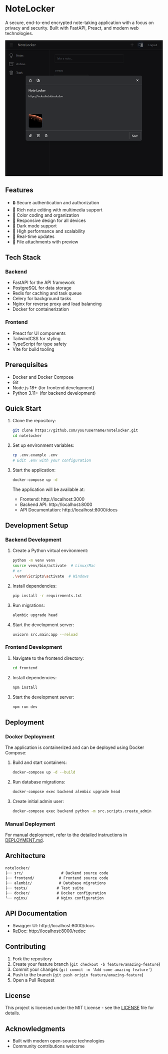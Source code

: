 # NoteLocker

A secure, end-to-end encrypted note-taking application with a focus on privacy and security. Built with FastAPI, Preact, and modern web technologies.

![NoteLocker Application Screenshot](screenshot.png)

## Features

- 🔒 Secure authentication and authorization
- 📝 Rich note editing with multimedia support
- 🎨 Color coding and organization
- 📱 Responsive design for all devices
- 🌙 Dark mode support
- 🚀 High performance and scalability
- 🔄 Real-time updates
- 📎 File attachments with preview

## Tech Stack

### Backend
- FastAPI for the API framework
- PostgreSQL for data storage
- Redis for caching and task queue
- Celery for background tasks
- Nginx for reverse proxy and load balancing
- Docker for containerization

### Frontend
- Preact for UI components
- TailwindCSS for styling
- TypeScript for type safety
- Vite for build tooling

## Prerequisites

- Docker and Docker Compose
- Git
- Node.js 18+ (for frontend development)
- Python 3.11+ (for backend development)

## Quick Start

1. Clone the repository:
   ```bash
   git clone https://github.com/yourusername/notelocker.git
   cd notelocker
   ```

2. Set up environment variables:
   ```bash
   cp .env.example .env
   # Edit .env with your configuration
   ```

3. Start the application:
   ```bash
   docker-compose up -d
   ```

   The application will be available at:
   - Frontend: http://localhost:3000
   - Backend API: http://localhost:8000
   - API Documentation: http://localhost:8000/docs

## Development Setup

### Backend Development

1. Create a Python virtual environment:
   ```bash
   python -m venv venv
   source venv/bin/activate  # Linux/Mac
   # or
   .\venv\Scripts\activate  # Windows
   ```

2. Install dependencies:
   ```bash
   pip install -r requirements.txt
   ```

3. Run migrations:
   ```bash
   alembic upgrade head
   ```

4. Start the development server:
   ```bash
   uvicorn src.main:app --reload
   ```

### Frontend Development

1. Navigate to the frontend directory:
   ```bash
   cd frontend
   ```

2. Install dependencies:
   ```bash
   npm install
   ```

3. Start the development server:
   ```bash
   npm run dev
   ```

## Deployment

### Docker Deployment

The application is containerized and can be deployed using Docker Compose:

1. Build and start containers:
   ```bash
   docker-compose up -d --build
   ```

2. Run database migrations:
   ```bash
   docker-compose exec backend alembic upgrade head
   ```

3. Create initial admin user:
   ```bash
   docker-compose exec backend python -m src.scripts.create_admin
   ```

### Manual Deployment

For manual deployment, refer to the detailed instructions in [DEPLOYMENT.md](DEPLOYMENT.md).

## Architecture

```
notelocker/
├── src/                 # Backend source code
├── frontend/           # Frontend source code
├── alembic/            # Database migrations
├── tests/             # Test suite
├── docker/            # Docker configuration
└── nginx/             # Nginx configuration
```

## API Documentation

- Swagger UI: http://localhost:8000/docs
- ReDoc: http://localhost:8000/redoc

## Contributing

1. Fork the repository
2. Create your feature branch (`git checkout -b feature/amazing-feature`)
3. Commit your changes (`git commit -m 'Add some amazing feature'`)
4. Push to the branch (`git push origin feature/amazing-feature`)
5. Open a Pull Request

## License

This project is licensed under the MIT License - see the [LICENSE](LICENSE) file for details.

## Acknowledgments

- Built with modern open-source technologies
- Community contributions welcome 